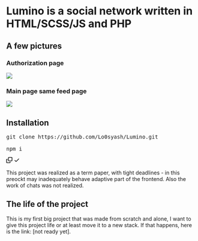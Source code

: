 <h1>Lumino is a social network written in HTML/SCSS/JS and PHP</h1>
<h2>A few pictures</h2>
<h3>Authorization page</h3>
<img src="https://ltdfoto.ru/images/2024/07/31/STRANITA-AVTORIZATII.png">
<h3>Main page same feed page</h3>
<img src="https://ltdfoto.ru/images/2024/07/31/STRANITA-GLAVNAY.png">
<h2 tabindex="-1" class="heading-element" dir="auto">Installation</h2>
<div class="highlight highlight-source-shell notranslate position-relative overflow-auto" dir="auto"><pre>git clone https://github.com/Lo0syash/Lumino.git <br><br>npm i</pre><div class="zeroclipboard-container">
  <clipboard-copy aria-label="Copy" class="ClipboardButton btn btn-invisible js-clipboard-copy m-2 p-0 d-flex flex-justify-center flex-items-center" data-copy-feedback="Copied!" data-tooltip-direction="w" value="npm i -D storybook-addon-multi-theme" tabindex="0" role="button">
    <svg aria-hidden="true" height="16" viewBox="0 0 16 16" version="1.1" width="16" data-view-component="true" class="octicon octicon-copy js-clipboard-copy-icon">
      <path d="M0 6.75C0 5.784.784 5 1.75 5h1.5a.75.75 0 0 1 0 1.5h-1.5a.25.25 0 0 0-.25.25v7.5c0 .138.112.25.25.25h7.5a.25.25 0 0 0 .25-.25v-1.5a.75.75 0 0 1 1.5 0v1.5A1.75 1.75 0 0 1 9.25 16h-7.5A1.75 1.75 0 0 1 0 14.25Z"></path><path d="M5 1.75C5 .784 5.784 0 6.75 0h7.5C15.216 0 16 .784 16 1.75v7.5A1.75 1.75 0 0 1 14.25 11h-7.5A1.75 1.75 0 0 1 5 9.25Zm1.75-.25a.25.25 0 0 0-.25.25v7.5c0 .138.112.25.25.25h7.5a.25.25 0 0 0 .25-.25v-7.5a.25.25 0 0 0-.25-.25Z"></path>
    </svg>
    <svg aria-hidden="true" height="16" viewBox="0 0 16 16" version="1.1" width="16" data-view-component="true" class="octicon octicon-check js-clipboard-check-icon color-fg-success d-none">
      <path d="M13.78 4.22a.75.75 0 0 1 0 1.06l-7.25 7.25a.75.75 0 0 1-1.06 0L2.22 9.28a.751.751 0 0 1 .018-1.042.751.751 0 0 1 1.042-.018L6 10.94l6.72-6.72a.75.75 0 0 1 1.06 0Z"></path>
    </svg>
  </clipboard-copy>
</div>

<p>This project was realized as a term paper, with tight deadlines - in this preockt may inadequately behave adaptive part of the frontend. Also the work of chats was not realized.</p>
<h2 tabindex="-1" class="heading-element" dir="auto">The life of the project</h2>
<p>This is my first big project that was made from scratch and alone, I want to give this project life or at least move it to a new stack. If that happens, here is the link: [not ready yet].</p>
